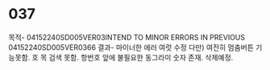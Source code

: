 # 037
목적- 04152240SD005VER03INTEND TO MINOR ERRORS IN PREVIOUS 04152240SD005VER0366
결과- 마이너한 에러 여럿 수정 
다만) 여전히 멈춤버튼 기능못함. 호 목 검색 못함. 항번호 앞에 불필요한 동그라미 숫자 존재. 삭제예정.

